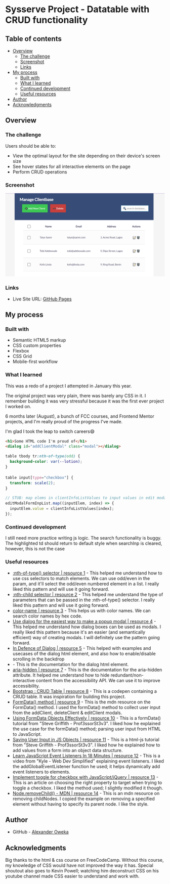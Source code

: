 # Sysserve Project - Datatable with CRUD functionality

## Table of contents

- [Overview](#overview)
  - [The challenge](#the-challenge)
  - [Screenshot](#screenshot)
  - [Links](#links)
- [My process](#my-process)
  - [Built with](#built-with)
  - [What I learned](#what-i-learned)
  - [Continued development](#continued-development)
  - [Useful resources](#useful-resources)
- [Author](#author)
- [Acknowledgments](#acknowledgments)

## Overview

### The challenge

Users should be able to:

- View the optimal layout for the site depending on their device's screen size
- See hover states for all interactive elements on the page
- Perform CRUD operations

### Screenshot

![](./Images/Screenshot%202022-07-07%20205248.png)

### Links

- Live Site URL: [GitHub Pages](https://alexola-ng.github.io/Projects/sys-datatable/index.html)

## My process

### Built with

- Semantic HTML5 markup
- CSS custom properties
- Flexbox
- CSS Grid
- Mobile-first workflow

### What I learned

This was a redo of a project I attempted in January this year.

The original project was very plain, there was barely any CSS in it. I remember building it was very stressful because it was the first ever project I worked on.

6 months later (August), a bunch of FCC courses, and Frontend Mentor projects, and I'm really proud of the progress I've made.

I'm glad I took the leap to switch careers😄

```html
<h1>Some HTML code I'm proud of</h1>
<dialog id="addClientModal" class="modal"></dialog>
```

```css
table tbody tr:nth-of-type(odd) {
  background-color: var(--lotion);
}

table input[type="checkbox"] {
  transform: scale(2);
}
```

```js
// STUB: map elems in clientInfoListValues to input values in edit modal form
editModalFormInpList.map((inputElem, index) => {
  inputElem.value = clientInfoListValues[index];
});
```

### Continued development

I still need more practice writing js logic. The search functionality is buggy. The highlighted td should return to default style when searchInp is cleared, however, this is not the case

### Useful resources

- [:nth-of-type() selector | resource 1](https://developer.mozilla.org/en-US/docs/Web/CSS/:nth-of-type) - This helped me understand how to use css selectors to match elements. We can use odd/even in the param, and it'll select the odd/even numbered element in a list. I really liked this pattern and will use it going forward.
- [:nth-child selector | resource 2](https://developer.mozilla.org/en-US/docs/Web/CSS/:nth-child) - This helped me understand the type of parameters that can be passed in the :nth-of-type() selector. I really liked this pattern and will use it going forward.
- [color-name | resource 3](https://www.color-name.com/) - This helps us with color names. We can search color names by hex code.
- [Use dialog for the easiest way to make a popup modal | resource 4](https://www.youtube.com/watch?v=TAB_v6yBXIE) - This helped me understand how dialog boxes can be used as modals. I really liked this pattern because it's an easier (and semantically efficient) way of creating modals. I will definitely use the pattern going forward.
- [In Defence of Dialog | resource 5](https://whistlr.info/2021/in-defence-of-dialog/) - This helped with examples and usecases of the dialog html element, and also how to enable/disable scrolling in the backdrop
- [<dialog>: The Dialog element | resource 6](https://developer.mozilla.org/en-US/docs/Web/HTML/Element/dialog) - This is the documentation for the dialog html element.
- [aria-hidden | resource 7](https://developer.mozilla.org/en-US/docs/Web/Accessibility/ARIA/Attributes/aria-hidden) - This is the documentation for the aria-hidden attribute. It helped me understand how to hide redundant/non-interactive content from the accessibility API. We can use it to improve accessibility.
- [Bootstrap : CRUD Table | resource 8](https://codepen.io/zic72/pen/BayvgZo) - This is a codepen containing a CRUD table. It was inspiration for building this project.
- [FormData() method | resource 9](https://developer.mozilla.org/en-US/docs/Web/API/FormData/FormData) - This is the mdn resource on the FormData() method. I used the formData() method to collect user input from the addClient, deleteClient & editClient modals.
- [Using FormData Objects Effectively | resource 10](https://www.youtube.com/watch?v=GWJhE7Licjs&t=637s) - This is a formData() tutorial from "Steve Griffith - Prof3ssorSt3v3". I liked how he explained the use case for the formData() method; parsing user input from HTML to JavaScript.
- [Saving User Input in JS Objects | resource 11](https://www.youtube.com/watch?v=NxVCq4p0Kb0) - This is a html-js tutorial from "Steve Griffith - Prof3ssorSt3v3". I liked how he explained how to add values from a form into an object data structure.
- [Learn JavaScript Event Listeners In 18 Minutes | resource 12](https://www.youtube.com/watch?v=XF1_MlZ5l6M) - This is a video from "Kyle - Web Dev Simplified" explaining event listeners. I liked the addGlobalEventListener function he used; it helps dynamically add event listeners to elements.
- [Implement toggle for checkbox with JavaScript/jQuery | resource 13](https://www.techiedelight.com/implement-toggle-check-box-javascript/) - This is an article on choosing the right property to target when trying to toggle a checkbox. I liked the method used; I slightly modified it though.
- [Node.removeChild() - MDN | resource 14](https://developer.mozilla.org/en-US/docs/Web/API/Node/removeChild) - This is an mdn resource on removing childNodes. I copied the example on removing a specified element without having to specify its parent node. I like the style.

## Author

- GitHub - [Alexander Oweka](https://www.github.com/AlexOla-NG)

## Acknowledgments

Big thanks to the html & css course on FreeCodeCamp. Without this course, my knowledge of CSS would have not improved the way it has.
Special shoutout also goes to Kevin Powell; watching him deconstruct CSS on his youtube channel made CSS easier to understand and work with.
